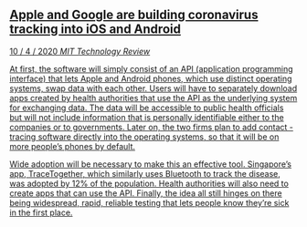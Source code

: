 <a class='link' href='https://archive.is/P1mKb'>
<article>

## Apple and Google are building coronavirus tracking into iOS and Android

<time datetime=2020-04-10>10 / 4 / 2020</time>
_MIT Technology Review_

At first, the software will simply consist of an API (application programming
interface) that lets Apple and Android phones, which use distinct operating
systems, swap data with each other. Users will have to separately download apps
created by health authorities that use the API as the underlying system for
exchanging data. The data will be accessible to public health officials but
will not include information that is personally identifiable either to the
companies or to governments. Later on, the two firms plan to add contact
-tracing software directly into the operating systems, so that it will be on
more people’s phones by default.

Wide adoption will be necessary to make this an effective tool. Singapore’s
app, TraceTogether, which similarly uses Bluetooth to track the disease, was
adopted by 12% of the population. Health authorities will also need to create
apps that can use the API. Finally, the idea all still hinges on there being
widespread, rapid, reliable testing that lets people know they’re sick in the
first place.

</article>
</a>
